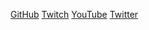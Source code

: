 [GitHub](http://github.com)
[Twitch](https://www.twitch.tv/minimumpotential)
[YouTube](http://www.youtube.com/gamingmegapixel)
[Twitter](http://www.twitter.com/ThatBlueCharger)
